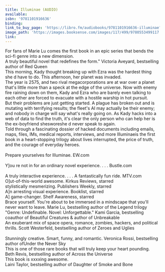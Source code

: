 ```yaml
---
title: Illuminae (AUDIO)
available:
isbn: '9781101916636'
binding:
link_to_buy_page: 'https://libro.fm/audiobooks/9781101916636-illuminae?bookstore=brooklinebooksmith'
image_path: 'https://images.booksense.com/images/117/499/9780553499117.jpg'
link:
---
```



For fans of Marie Lu comes the first book in an epic series that bends the sci-fi genre into a new dimension.
<br>A truly beautiful novel that redefines the form." Victoria Aveyard, bestselling author of Red Queen
<br>This morning, Kady thought breaking up with Ezra was the hardest thing she d have to do. This afternoon, her planet was invaded.
<br>The year is 2575, and two rival megacorporations are at war over a planet that's little more than a speck at the edge of the universe. Now with enemy fire raining down on them, Kady and Ezra who are barely even talking to each other are forced to evacuate with a hostile warship in hot pursuit.
<br>But their problems are just getting started. A plague has broken out and is mutating with terrifying results; the fleet's AI may actually be their enemy; and nobody in charge will say what's really going on. As Kady hacks into a web of data to find the truth, it's clear the only person who can help her is the ex-boyfriend shesworeshe d never speak to again.
<br>Told through a fascinating dossier of hacked documents including emails, maps, files, IMs, medical reports, interviews, and more Illuminaeis the first book in a heart-stopping trilogy about lives interrupted, the price of truth, and the courage of everyday heroes.
<br>
<br>Prepare yourselves for Illuminae. EW.com
<br>
<br>Y]ou re not in for an ordinary novel experience. . . . Bustle.com
<br>
<br>A truly interactive experience. . . . A fantastically fun ride. MTV.com
<br>O]ut-of-this-world awesome. Kirkus Reviews, starred
<br>stylistically mesmerizing. Publishers Weekly, starred
<br>A]n arresting visual experience. Booklist, starred
<br>A] game-changer. Shelf Awareness, starred
<br>Brace yourself. You're about to be immersed in a mindscape that you'll never want to leave. Marie Lu, bestselling author of the Legend trilogy
<br>"Genre: Undefinable. Novel: Unforgettable." Kami Garcia, bestselling coauthor of Beautiful Creatures & author of Unbreakable
<br>An exuberant mix of space opera, romance, zombies, hackers, and political thrills. Scott Westerfeld, bestselling author of Zeroes and Uglies
<br>
<br>Stunningly creative. Smart, funny, and romantic. Veronica Rossi, bestselling author ofUnder the Never Sky
<br>This is one of those rare books that will truly keep your heart pounding. Beth Revis, bestselling author of Across the Universe
<br>This book is xxxxing awesome.
<br>Laini Taylor, bestselling author of Daughter of Smoke and Bone